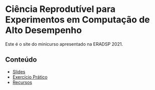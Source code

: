 

# Ciência Reprodutível para Experimentos em Computação de Alto Desempenho

Este é o site do minicurso apresentado na ERADSP 2021.


## Conteúdo

-   [Slides](https://github.com/phrb/reprodutibilidade-eradsp-2021/raw/main/org/presentation/presentation.pdf)
-   [Exercício Prático](exercicio.html)
-   [Recursos](recursos.html)
